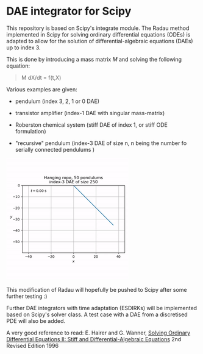 # DAE integrator for Scipy

This repository is based on Scipy's integrate module. The Radau method implemented in Scipy for solving ordinary differential equations (ODEs) is adapted to allow for the solution of differential-algebraic equations (DAEs) up to index 3.

This is done by introducing a mass matrix *M* and solving the following equation:
> M dX/dt = f(t,X)

Various examples are given:

- pendulum (index 3, 2, 1 or 0 DAE)

- transistor amplifier (index-1 DAE with singular mass-matrix)

- Roberston chemical system (stiff DAE of index 1, or stiff ODE formulation)

- "recursive" pendulum (index-3 DAE of size n, n being the number fo serially connected pendulums )


![Hanging rope index-3 DAE animated](https://raw.githubusercontent.com/laurent90git/DAE-Scipy/main/docs/hanging_rope.gif "Hanging rope index-3 DAE")


This modification of Radau will hopefully be pushed to Scipy after some further testing :)

Further DAE integrators with time adaptation (ESDIRKs) will be implemented based on Scipy's solver class. A test case with a DAE from a discretised PDE will also be added.

A very good reference to read:
E. Hairer and G. Wanner, [Solving Ordinary Differential Equations II: Stiff and Differential-Algebraic Equations](https://www.springer.com/gp/book/9783540604525) 2nd Revised Edition 1996

